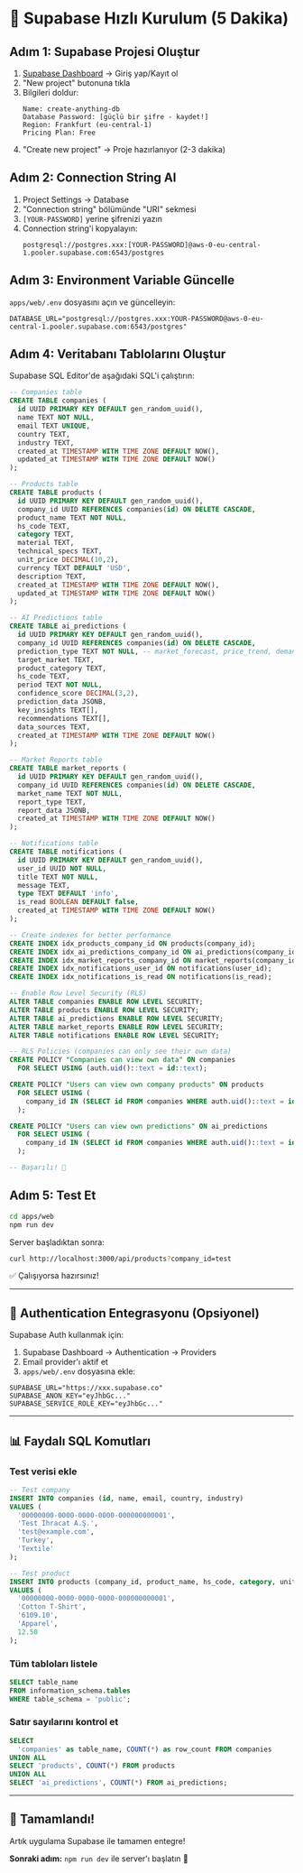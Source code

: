 # 🚀 Supabase Hızlı Kurulum (5 Dakika)

## Adım 1: Supabase Projesi Oluştur

1. [Supabase Dashboard](https://supabase.com/dashboard) → Giriş yap/Kayıt ol
2. "New project" butonuna tıkla
3. Bilgileri doldur:
   ```
   Name: create-anything-db
   Database Password: [güçlü bir şifre - kaydet!]
   Region: Frankfurt (eu-central-1)
   Pricing Plan: Free
   ```
4. "Create new project" → Proje hazırlanıyor (2-3 dakika)

## Adım 2: Connection String Al

1. Project Settings → Database
2. "Connection string" bölümünde "URI" sekmesi
3. `[YOUR-PASSWORD]` yerine şifrenizi yazın
4. Connection string'i kopyalayın:
   ```
   postgresql://postgres.xxx:[YOUR-PASSWORD]@aws-0-eu-central-1.pooler.supabase.com:6543/postgres
   ```

## Adım 3: Environment Variable Güncelle

`apps/web/.env` dosyasını açın ve güncelleyin:
```env
DATABASE_URL="postgresql://postgres.xxx:YOUR-PASSWORD@aws-0-eu-central-1.pooler.supabase.com:6543/postgres"
```

## Adım 4: Veritabanı Tablolarını Oluştur

Supabase SQL Editor'de aşağıdaki SQL'i çalıştırın:

```sql
-- Companies table
CREATE TABLE companies (
  id UUID PRIMARY KEY DEFAULT gen_random_uuid(),
  name TEXT NOT NULL,
  email TEXT UNIQUE,
  country TEXT,
  industry TEXT,
  created_at TIMESTAMP WITH TIME ZONE DEFAULT NOW(),
  updated_at TIMESTAMP WITH TIME ZONE DEFAULT NOW()
);

-- Products table
CREATE TABLE products (
  id UUID PRIMARY KEY DEFAULT gen_random_uuid(),
  company_id UUID REFERENCES companies(id) ON DELETE CASCADE,
  product_name TEXT NOT NULL,
  hs_code TEXT,
  category TEXT,
  material TEXT,
  technical_specs TEXT,
  unit_price DECIMAL(10,2),
  currency TEXT DEFAULT 'USD',
  description TEXT,
  created_at TIMESTAMP WITH TIME ZONE DEFAULT NOW(),
  updated_at TIMESTAMP WITH TIME ZONE DEFAULT NOW()
);

-- AI Predictions table
CREATE TABLE ai_predictions (
  id UUID PRIMARY KEY DEFAULT gen_random_uuid(),
  company_id UUID REFERENCES companies(id) ON DELETE CASCADE,
  prediction_type TEXT NOT NULL, -- market_forecast, price_trend, demand_prediction
  target_market TEXT,
  product_category TEXT,
  hs_code TEXT,
  period TEXT NOT NULL,
  confidence_score DECIMAL(3,2),
  prediction_data JSONB,
  key_insights TEXT[],
  recommendations TEXT[],
  data_sources TEXT,
  created_at TIMESTAMP WITH TIME ZONE DEFAULT NOW()
);

-- Market Reports table
CREATE TABLE market_reports (
  id UUID PRIMARY KEY DEFAULT gen_random_uuid(),
  company_id UUID REFERENCES companies(id) ON DELETE CASCADE,
  market_name TEXT NOT NULL,
  report_type TEXT,
  report_data JSONB,
  created_at TIMESTAMP WITH TIME ZONE DEFAULT NOW()
);

-- Notifications table
CREATE TABLE notifications (
  id UUID PRIMARY KEY DEFAULT gen_random_uuid(),
  user_id UUID NOT NULL,
  title TEXT NOT NULL,
  message TEXT,
  type TEXT DEFAULT 'info',
  is_read BOOLEAN DEFAULT false,
  created_at TIMESTAMP WITH TIME ZONE DEFAULT NOW()
);

-- Create indexes for better performance
CREATE INDEX idx_products_company_id ON products(company_id);
CREATE INDEX idx_ai_predictions_company_id ON ai_predictions(company_id);
CREATE INDEX idx_market_reports_company_id ON market_reports(company_id);
CREATE INDEX idx_notifications_user_id ON notifications(user_id);
CREATE INDEX idx_notifications_is_read ON notifications(is_read);

-- Enable Row Level Security (RLS)
ALTER TABLE companies ENABLE ROW LEVEL SECURITY;
ALTER TABLE products ENABLE ROW LEVEL SECURITY;
ALTER TABLE ai_predictions ENABLE ROW LEVEL SECURITY;
ALTER TABLE market_reports ENABLE ROW LEVEL SECURITY;
ALTER TABLE notifications ENABLE ROW LEVEL SECURITY;

-- RLS Policies (companies can only see their own data)
CREATE POLICY "Companies can view own data" ON companies
  FOR SELECT USING (auth.uid()::text = id::text);

CREATE POLICY "Users can view own company products" ON products
  FOR SELECT USING (
    company_id IN (SELECT id FROM companies WHERE auth.uid()::text = id::text)
  );

CREATE POLICY "Users can view own predictions" ON ai_predictions
  FOR SELECT USING (
    company_id IN (SELECT id FROM companies WHERE auth.uid()::text = id::text)
  );

-- Başarılı! 🎉
```

## Adım 5: Test Et

```bash
cd apps/web
npm run dev
```

Server başladıktan sonra:
```bash
curl http://localhost:3000/api/products?company_id=test
```

✅ Çalışıyorsa hazırsınız!

---

## 🔐 Authentication Entegrasyonu (Opsiyonel)

Supabase Auth kullanmak için:

1. Supabase Dashboard → Authentication → Providers
2. Email provider'ı aktif et
3. `apps/web/.env` dosyasına ekle:
```env
SUPABASE_URL="https://xxx.supabase.co"
SUPABASE_ANON_KEY="eyJhbGc..."
SUPABASE_SERVICE_ROLE_KEY="eyJhbGc..."
```

---

## 📊 Faydalı SQL Komutları

### Test verisi ekle
```sql
-- Test company
INSERT INTO companies (id, name, email, country, industry)
VALUES (
  '00000000-0000-0000-0000-000000000001',
  'Test İhracat A.Ş.',
  'test@example.com',
  'Turkey',
  'Textile'
);

-- Test product
INSERT INTO products (company_id, product_name, hs_code, category, unit_price)
VALUES (
  '00000000-0000-0000-0000-000000000001',
  'Cotton T-Shirt',
  '6109.10',
  'Apparel',
  12.50
);
```

### Tüm tabloları listele
```sql
SELECT table_name 
FROM information_schema.tables 
WHERE table_schema = 'public';
```

### Satır sayılarını kontrol et
```sql
SELECT 
  'companies' as table_name, COUNT(*) as row_count FROM companies
UNION ALL
SELECT 'products', COUNT(*) FROM products
UNION ALL
SELECT 'ai_predictions', COUNT(*) FROM ai_predictions;
```

---

## 🎉 Tamamlandı!

Artık uygulama Supabase ile tamamen entegre!

**Sonraki adım:** `npm run dev` ile server'ı başlatın 🚀

